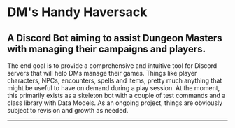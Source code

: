 # DM's Handy Haversack

## A Discord Bot aiming to assist Dungeon Masters with managing their campaigns and players.

The end goal is to provide a comprehensive and intuitive tool for Discord servers
that will help DMs manage their games. Things like player characters, NPCs, encounters,
spells and items, pretty much anything that might be useful to have on demand during
a play session. At the moment, this primarily exists as a skeleton bot with a couple
of test commands and a class library with Data Models. As an ongoing project, things 
are obviously subject to revision and growth as needed.

---
